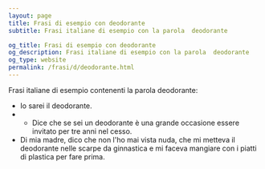 ```yaml
---
layout: page
title: Frasi di esempio con deodorante 
subtitle: Frasi italiane di esempio con la parola  deodorante

og_title: Frasi di esempio con deodorante 
og_description: Frasi italiane di esempio con la parola  deodorante
og_type: website
permalink: /frasi/d/deodorante.html
---
```


Frasi italiane di esempio contenenti la parola deodorante:


- Io sarei il deodorante.
- - Dice che se sei un deodorante è una grande occasione essere invitato per tre anni nel cesso.
- Di mia madre, dico che non l'ho mai vista nuda, che mi metteva il deodorante nelle scarpe da ginnastica e mi faceva mangiare con i piatti di plastica per fare prima.
